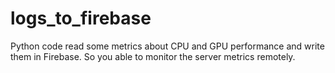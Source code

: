 # logs_to_firebase
Python code read some metrics about CPU and GPU performance and write them in Firebase.
So you able to monitor the server metrics remotely.
